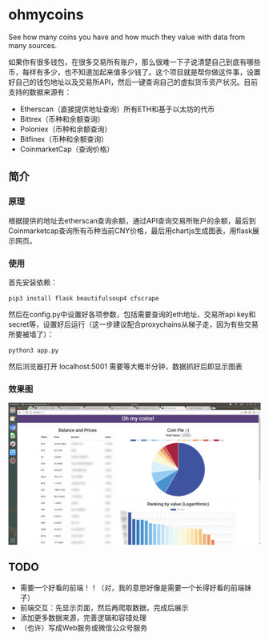 # ohmycoins
See how many coins you have and how much they value with data from many sources.

如果你有很多钱包，在很多交易所有账户，那么很难一下子说清楚自己到底有哪些币，每样有多少，也不知道加起来值多少钱了。这个项目就是帮你做这件事，设置好自己的钱包地址以及交易所API，然后一键查询自己的虚拟货币资产状况。目前支持的数据来源有：
- Etherscan（直接提供地址查询）所有ETH和基于以太坊的代币
- Bittrex（币种和余额查询）
- Poloniex（币种和余额查询）
- Bitfinex（币种和余额查询）
- CoinmarketCap（查询价格）

## 简介
### 原理
根据提供的地址去etherscan查询余额，通过API查询交易所账户的余额，最后到Coinmarketcap查询所有币种当前CNY价格，最后用chartjs生成图表，用flask展示网页。
### 使用
首先安装依赖：
```
pip3 install flask beautifulsoup4 cfscrape
```
然后在config.py中设置好各项参数，包括需要查询的eth地址、交易所api key和secret等，设置好后运行（这一步建议配合proxychains从梯子走，因为有些交易所要被墙了）：
```
python3 app.py
```
然后浏览器打开 localhost:5001 需要等大概半分钟，数据抓好后即显示图表
### 效果图
![screenshot](static/screenshot.png)
## TODO
- 需要一个好看的前端！！（对，我的意思好像是需要一个长得好看的前端妹子）
- 前端交互：先显示页面，然后再爬取数据，完成后展示
- 添加更多数据来源，完善逻辑和容错处理
- （也许）写成Web服务或微信公众号服务
